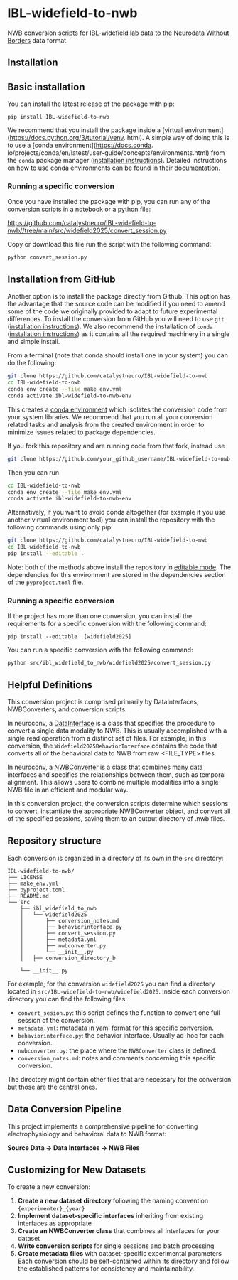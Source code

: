# IBL-widefield-to-nwb
NWB conversion scripts for IBL-widefield lab data to the
[Neurodata Without Borders](https://nwb-overview.readthedocs.io/) data format.


## Installation
## Basic installation

You can install the latest release of the package with pip:

```
pip install IBL-widefield-to-nwb
```

We recommend that you install the package inside a [virtual environment](https://docs.python.org/3/tutorial/venv.
html). A simple way of doing this is to use a [conda environment](https://docs.conda.
io/projects/conda/en/latest/user-guide/concepts/environments.html) from the `conda` package manager ([installation 
instructions](https://docs.conda.io/en/latest/miniconda.html)). Detailed instructions on how to use conda 
environments can be found in their [documentation](https://docs.conda.io/projects/conda/en/latest/user-guide/tasks/manage-environments.html).

### Running a specific conversion
Once you have installed the package with pip, you can run any of the conversion scripts in a notebook or a python file:

https://github.com/catalystneuro/IBL-widefield-to-nwb//tree/main/src/widefield2025/convert_session.py

Copy or download this file run the script with the following command:

```
python convert_session.py
```

## Installation from GitHub
Another option is to install the package directly from Github. This option has the advantage that the source code can be modified if you need to amend some of the code we originally provided to adapt to future experimental differences. To install the conversion from GitHub you will need to use `git` ([installation instructions](https://github.com/git-guides/install-git)). We also recommend the installation of `conda` ([installation instructions](https://docs.conda.io/en/latest/miniconda.html)) as it contains all the required machinery in a single and simple install.

From a terminal (note that conda should install one in your system) you can do the following:

```bash
git clone https://github.com/catalystneuro/IBL-widefield-to-nwb
cd IBL-widefield-to-nwb
conda env create --file make_env.yml
conda activate ibl-widefield-to-nwb-env
```

This creates a [conda environment](https://docs.conda.io/projects/conda/en/latest/user-guide/concepts/environments.html) which isolates the conversion code from your system libraries.  We recommend that you run all your conversion related tasks and analysis from the created environment in order to minimize issues related to package dependencies.

If you fork this repository and are running code from that fork, instead use
```bash
git clone https://github.com/your_github_username/IBL-widefield-to-nwb
```

Then you can run
```bash
cd IBL-widefield-to-nwb
conda env create --file make_env.yml
conda activate ibl-widefield-to-nwb-env
```

Alternatively, if you want to avoid conda altogether (for example if you use another virtual environment tool) you can install the repository with the following commands using only pip:

```bash
git clone https://github.com/catalystneuro/IBL-widefield-to-nwb
cd IBL-widefield-to-nwb
pip install --editable .
```

Note:
both of the methods above install the repository in [editable mode](https://pip.pypa.io/en/stable/cli/pip_install/#editable-installs).
The dependencies for this environment are stored in the dependencies section of the `pyproject.toml` file.

### Running a specific conversion
If the project has more than one conversion, you can install the requirements for a specific conversion with the following command:
```
pip install --editable .[widefield2025]
```

You can run a specific conversion with the following command:
```
python src/ibl_widefield_to_nwb/widefield2025/convert_session.py
```

## Helpful Definitions

This conversion project is comprised primarily by DataInterfaces, NWBConverters, and conversion scripts.

In neuroconv, a [DataInterface](https://neuroconv.readthedocs.io/en/main/user_guide/datainterfaces.html) is a class that specifies the procedure to convert a single data modality to NWB.
This is usually accomplished with a single read operation from a distinct set of files.
For example, in this conversion, the `Widefield2025BehaviorInterface` contains the code that converts all of the behavioral data to NWB from raw <FILE_TYPE> files.

In neuroconv, a [NWBConverter](https://neuroconv.readthedocs.io/en/main/user_guide/nwbconverter.html) is a class that combines many data interfaces and specifies the relationships between them, such as temporal alignment.
This allows users to combine multiple modalities into a single NWB file in an efficient and modular way.

In this conversion project, the conversion scripts determine which sessions to convert,
instantiate the appropriate NWBConverter object,
and convert all of the specified sessions, saving them to an output directory of .nwb files.


## Repository structure
Each conversion is organized in a directory of its own in the `src` directory:

    IBL-widefield-to-nwb/
    ├── LICENSE
    ├── make_env.yml
    ├── pyproject.toml
    ├── README.md
    └── src
        ├── ibl_widefield_to_nwb
        │   └── widefield2025
        │       ├── conversion_notes.md
        │       ├── behaviorinterface.py
        │       ├── convert_session.py
        │       ├── metadata.yml
        │       ├── nwbconverter.py
        │       └── __init__.py
        │   ├── conversion_directory_b

        └── __init__.py

For example, for the conversion `widefield2025` you can find a directory located in `src/IBL-widefield-to-nwb/widefield2025`. 
Inside each conversion directory you can find the following files:


* `convert_sesion.py`: this script defines the function to convert one full session of the conversion. 
* `metadata.yml`: metadata in yaml format for this specific conversion.
* `behaviorinterface.py`: the behavior interface. Usually ad-hoc for each conversion.
* `nwbconverter.py`: the place where the `NWBConverter` class is defined.
* `conversion_notes.md`: notes and comments concerning this specific conversion.

The directory might contain other files that are necessary for the conversion but those are the central ones.


## Data Conversion Pipeline

This project implements a comprehensive pipeline for converting electrophysiology and behavioral data to NWB format:

**Source Data → Data Interfaces → NWB Files**

## Customizing for New Datasets
To create a new conversion:
1. **Create a new dataset directory** following the naming convention `{experimenter}_{year}`
2. **Implement dataset-specific interfaces** inheriting from existing interfaces as appropriate
3. **Create an NWBConverter class** that combines all interfaces for your dataset
4. **Write conversion scripts** for single sessions and batch processing
6. **Create metadata files** with dataset-specific experimental parameters
Each conversion should be self-contained within its directory and follow the established patterns for consistency and maintainability.